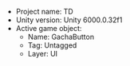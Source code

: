 <!-- UNITY CODE ASSIST INSTRUCTIONS START -->
- Project name: TD
- Unity version: Unity 6000.0.32f1
- Active game object:
  - Name: GachaButton
  - Tag: Untagged
  - Layer: UI
<!-- UNITY CODE ASSIST INSTRUCTIONS END -->